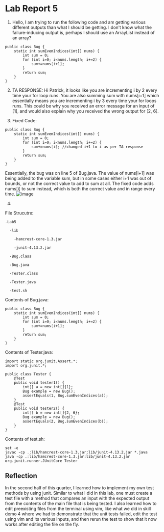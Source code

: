 # Lab Report 5
1. Hello, I am trying to run the following code and am getting various different outputs than what I should be getting. I don't know what the failure-inducing output is, perhaps I should use an ArrayList instead of an array?
```
public class Bug {
    static int sumEvenIndices(int[] nums) {
        int sum = 0;
        for (int i=0; i<nums.length; i+=2) {
            sum+=nums[i+1];
        }
        return sum;
    }
}
```
2. TA RESPONSE: Hi Patrick, it looks like you are incrementing i by 2 every time your for loop runs. You are also summing sum with nums[i+1] which essentially means you are incrementing i by 3 every time your for loops runs. This could be why you received an error message for an input of [1], and would also explain why you received the wrong output for [2, 6].

3. Fixed Code:
```
public class Bug {
    static int sumEvenIndices(int[] nums) {
        int sum = 0;
        for (int i=0; i<nums.length; i+=2) {
            sum+=nums[i]; //changed i+1 to i as per TA response
        }
        return sum;
    }
}
```
Essentially, the bug was on line 5 of Bug.java. The value of nums[i+1] was being added to the variable sum, but in some cases either i+1 was out of bounds, or not the correct value to add to sum at all. The fixed code adds nums[i] to sum instead, which is both the correct value and in range every time.
![image](https://github.com/pmaloney7/cse15l-lab-reports/assets/146884245/76cac845-db46-43b7-a092-d2d87ebdda60)

4.

File Strucutre:
```
-Lab5

  -lib
  
    -hamcrest-core-1.3.jar
    
    -junit-4.13.2.jar
    
  -Bug.class
  
  -Bug.java
  
  -Tester.class
  
  -Tester.java
  
  -test.sh
```
Contents of Bug.java:
```
public class Bug {
    static int sumEvenIndices(int[] nums) {
        int sum = 0;
        for (int i=0; i<nums.length; i+=2) {
            sum+=nums[i+1];
        }
        return sum;
    }
}
```
Contents of Tester.java:
```
import static org.junit.Assert.*;
import org.junit.*;

public class Tester {
    @Test
    public void tester1() {
        int[] a = new int[]{1};
        Bug example = new Bug();
        assertEquals(1, Bug.sumEvenIndices(a));
    }
    @Test
    public void tester2() {
        int[] b = new int[]{2, 6};
        Bug example = new Bug();
        assertEquals(2, Bug.sumEvenIndices(b));
    }
}
```
Contents of test.sh:
```
set -e
javac -cp .:lib/hamcrest-core-1.3.jar:lib/junit-4.13.2.jar *.java
java -cp .:lib/hamcrest-core-1.3.jar:lib/junit-4.13.2.jar org.junit.runner.JUnitCore Tester
```

## Reflection
In the second half of this quarter, I learned how to implement my own test methods by using junit. Similar to what I did in this lab, one must create a test file with a method that compares an input with the expected output from the contents of the main file that is being tested. I also learned how to edit preexisting files from the terminal using vim, like what we did in skill demo 4 where we had to demonstrate that the unit tests failed, edit the test using vim and its various inputs, and then rerun the test to show that it now works after editing the file on the fly.
